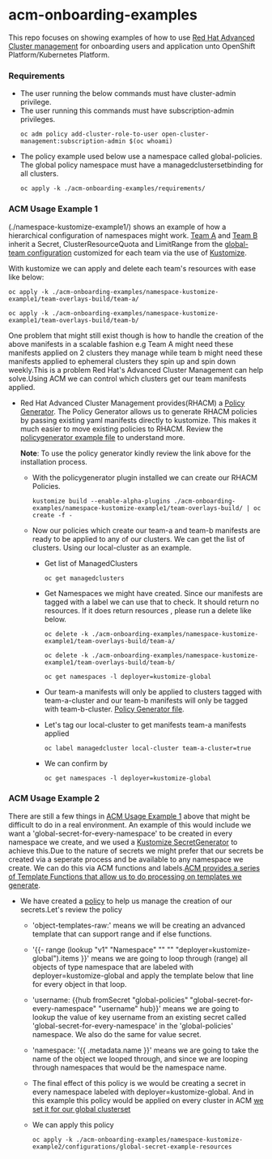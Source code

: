 # acm-onboarding-examples

This repo focuses on showing examples of how to use [Red Hat Advanced Cluster management](https://www.redhat.com/en/technologies/management/advanced-cluster-management) for onboarding users and application unto OpenShift Platform/Kubernetes Platform.

### Requirements
- The user running the below commands must have cluster-admin privilege.
- The user running this commands must have subscription-admin privileges.
    ```
    oc adm policy add-cluster-role-to-user open-cluster-management:subscription-admin $(oc whoami)
    ```
- The policy example used below use a namespace called global-policies. The global policy namespace must have a managedclustersetbinding for all clusters.
    ```
    oc apply -k ./acm-onboarding-examples/requirements/
    ```

### ACM Usage Example 1  
(./namespace-kustomize-example1/) shows an example of how a hierarchical configuration of namespaces might work. [Team A](./namespace-kustomize-example1/team-overlays-build/team-a/) and [Team B](./namespace-kustomize-example1/team-overlays-build/team-b/) inherit a Secret, ClusterResourceQuota and LimitRange from the [global-team configuration](./namespace-kustomize-example1/global-teams) customized for each team via the use of [Kustomize](https://kubectl.docs.kubernetes.io/references/kustomize/).

With kustomize we can apply and delete each team's resources with ease like below:
```
oc apply -k ./acm-onboarding-examples/namespace-kustomize-example1/team-overlays-build/team-a/
```
```
oc apply -k ./acm-onboarding-examples/namespace-kustomize-example1/team-overlays-build/team-b/
```

One problem that might still exist though is how to handle the creation of the above manifests in a scalable fashion e.g Team A might need these manifests applied on 2 clusters they manage while team b might need these manifests applied to ephemeral clusters they spin up and spin down weekly.This is a problem Red Hat's Advanced Cluster Management can help solve.Using ACM we can control which clusters get our team manifests applied.

  - Red Hat Advanced Cluster Management provides(RHACM) a [Policy Generator](https://github.com/stolostron/policy-generator-plugin/tree/main). The Policy Generator allows us to generate RHACM policies by passing existing yaml manifests directly to kustomize. This makes it much easier to move existing policies to RHACM. Review the [policygenerator example file](./namespace-kustomize-example1/team-overlays-build/policygenerator.yaml) to understand more.
  
    **Note**: To use the policy generator kindly review the link above for the installation process.

    - With the policygenerator plugin installed we can create our RHACM Policies.

        ```
        kustomize build --enable-alpha-plugins ./acm-onboarding-examples/namespace-kustomize-example1/team-overlays-build/ | oc create -f -
        ```

    - Now our policies which create our team-a and team-b manifests are ready to be applied to any of our clusters. We can get the list of clusters. Using our local-cluster as an example.

        - Get list of ManagedClusters
            ```
            oc get managedclusters
            ```

        - Get Namespaces we might have created. Since our manifests are tagged with a label we can use that to check. It should return no resources. If it does return resources , please run a delete like below.
            ```
            oc delete -k ./acm-onboarding-examples/namespace-kustomize-example1/team-overlays-build/team-a/
            ```
            ```
            oc delete -k ./acm-onboarding-examples/namespace-kustomize-example1/team-overlays-build/team-b/
            ```
            ```
            oc get namespaces -l deployer=kustomize-global
            ```
        - Our team-a manifests will only be applied to clusters tagged with team-a-cluster and our team-b manifests will only be tagged with team-b-cluster. [Policy Generator file](./namespace-kustomize-example1/team-overlays-build/policygenerator.yaml).
        
        - Let's tag our local-cluster to get manifests team-a manifests applied
            ```
            oc label managedcluster local-cluster team-a-cluster=true
            ```
        
        - We can confirm by
            ```
            oc get namespaces -l deployer=kustomize-global
            ```


### ACM Usage Example 2 

There are still a few things in [ACM Usage Example 1](#acm-usage-example-1) above that might be difficult to do in a real environment. An example of this would include we want a 'global-secret-for-every-namespace' to be created in every namespace we create, and we used a [Kustomize SecretGenerator](./namespace-kustomize-example1/global-teams/namespaced-resources/kustomization.yaml) to achieve this.Due to the nature of secrets we might prefer that our secrets be created via a seperate process and be available to any namespace we create. We can do this via ACM functions and labels.[ACM provides a series of Template Functions that allow us to do processing on templates we generate](https://access.redhat.com/documentation/en-us/red_hat_advanced_cluster_management_for_kubernetes/2.8/html/governance/governance#template-functions).

   - We have created a [policy](./namespace-kustomize-example2/configurations/global-secret-example-resources/policy-global-secret.yaml) to help us manage the creation of our secrets.Let's review the policy
     
       - 'object-templates-raw:' means we will be creating an advanced template that can support range and if else functions.

       - '{{- range (lookup "v1" "Namespace" "" "" "deployer=kustomize-global").items }}' means we are going to loop through (range) all objects of type namespace that are labeled with deployer=kustomize-global and apply the template below that line for every object in that loop.

       - 'username: {{hub fromSecret "global-policies" "global-secret-for-every-namespace" "username" hub}}' means we are going to lookup the value of key username from an existing secret called 'global-secret-for-every-namespace' in the 'global-policies' namespace. We also do the same for value secret.

       - 'namespace: '{{ .metadata.name }}' means we are going to take the name of the object we looped through, and since we are looping through namespaces that would be the namespace name.

       - The final effect of this policy is we would be creating a secret in every namespace labeled with deployer=kustomize-global. And in this example this policy would be applied on every cluster in ACM [we set it for our global clusterset](./namespace-kustomize-example2/configurations/global-secret-example-resources/placement-global-secret.yaml)

       - We can apply this policy
            ```
            oc apply -k ./acm-onboarding-examples/namespace-kustomize-example2/configurations/global-secret-example-resources
            ```









    